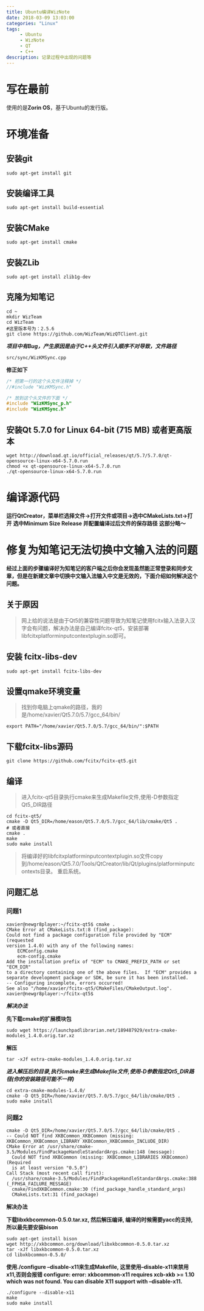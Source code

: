 ```yaml
---
title: Ubuntu编译WizNote
date: 2018-03-09 13:03:00
categories: "Linux"
tags:
     - Ubuntu
     - WizNote
     - QT
     - C++
description: 记录过程中出现的问题等
---
```


# 写在最前

使用的是**Zorin OS**，基于Ubuntu的发行版。

# 环境准备

## 安装git

```shell
sudo apt-get install git
```

## 安装编译工具

```shell
sudo apt-get install build-essential
```

## 安装CMake

```shell
sudo apt-get install cmake
```

## 安装ZLib

```shell
sudo apt-get install zlib1g-dev
```

## 克隆为知笔记

```shell
cd ~
mkdir WizTeam
cd WizTeam
#这里版本号为：2.5.6
git clone https://github.com/WizTeam/WizQTClient.git
```

***项目中有Bug，产生原因是由于C++头文件引入顺序不对导致，文件路径***

```shell
src/sync/WizKMSync.cpp
```

**修正如下**

```C++
/* 把第一行的这个头文件注释掉 */
//#include "WizKMSync.h"

/* 放到这个头文件的下面 */
#include "WizKMSync_p.h"
#include "WizKMSync.h"
```

## 安装Qt 5.7.0 for Linux 64-bit (715 MB) 或者更高版本

```shell
wget http://download.qt.io/official_releases/qt/5.7/5.7.0/qt-opensource-linux-x64-5.7.0.run 
chmod +x qt-opensource-linux-x64-5.7.0.run
./qt-opensource-linux-x64-5.7.0.run
```

# 编译源代码

**运行QtCreator，菜单栏选择文件->打开文件或项目->选中CMakeLists.txt->打开**
**选中Minimum Size Release 并配置编译过后文件的保存路径**
**这部分略～**

# 修复为知笔记无法切换中文输入法的问题

**经过上面的步骤编译好为知笔记的客户端之后你会发现虽然能正常登录和同步文章，但是在新建文章中切换中文输入法输入中文是无效的，下面介绍如何解决这个问题。**

## 关于原因

> 网上给的说法是由于Qt5的兼容性问题导致为知笔记使用fcitx输入法录入汉字会有问题，解决办法是自己编译fcitx-qt5，安装部署 libfcitxplatforminputcontextplugin.so即可。

## 安装 fcitx-libs-dev

```shell
sudo apt-get install fcitx-libs-dev
```

## 设置qmake环境变量

> 找到你电脑上qmake的路径，我的是/home/xavier/Qt5.7.0/5.7/gcc_64/bin/

```shell
export PATH="/home/xavier/Qt5.7.0/5.7/gcc_64/bin/":$PATH
```

## 下载fcitx-libs源码

```shell
git clone https://github.com/fcitx/fcitx-qt5.git
```

## 编译

> 进入fcitx-qt5目录执行cmake来生成Makefile文件,使用-D参数指定Qt5_DIR路径

```shell
cd fcitx-qt5/
cmake -D Qt5_DIR=/home/eason/Qt5.7.0/5.7/gcc_64/lib/cmake/Qt5 .
# 或者直接
cmake .
make
sudo make install
```

> 将编译好的libfcitxplatforminputcontextplugin.so文件copy到/home/eason/Qt5.7.0/Tools/QtCreator/lib/Qt/plugins/platforminputcontexts目录。 重启系统。

## 问题汇总

### 问题1

```shell
xavier@newgr8player:~/fcitx-qt5$ cmake .
CMake Error at CMakeLists.txt:8 (find_package):
Could not find a package configuration file provided by "ECM" (requested
version 1.4.0) with any of the following names:
    ECMConfig.cmake
    ecm-config.cmake
Add the installation prefix of "ECM" to CMAKE_PREFIX_PATH or set "ECM_DIR"
to a directory containing one of the above files.  If "ECM" provides a
separate development package or SDK, be sure it has been installed.
-- Configuring incomplete, errors occurred!
See also "/home/xavier/fcitx-qt5/CMakeFiles/CMakeOutput.log".
xavier@newgr8player:~/fcitx-qt5$
```

***解决办法***

**先下载cmake的扩展模块包**

```shell
sudo wget https://launchpadlibrarian.net/189487929/extra-cmake-modules_1.4.0.orig.tar.xz
```

**解压**
```shell
tar -xJf extra-cmake-modules_1.4.0.orig.tar.xz
```

***进入解压后的目录,执行cmake来生成Makefile文件,使用-D参数指定Qt5_DIR路径(你的安装路径可能不一样)***

```shell
cd extra-cmake-modules-1.4.0/
cmake -D Qt5_DIR=/home/xavier/Qt5.7.0/5.7/gcc_64/lib/cmake/Qt5 .
sudo make install
```

### 问题2

```shell
cmake -D Qt5_DIR=/home/xavier/Qt5.7.0/5.7/gcc_64/lib/cmake/Qt5 .
-- Could NOT find XKBCommon_XKBCommon (missing:  XKBCommon_XKBCommon_LIBRARY XKBCommon_XKBCommon_INCLUDE_DIR) 
CMake Error at /usr/share/cmake-3.5/Modules/FindPackageHandleStandardArgs.cmake:148 (message):
  Could NOT find XKBCommon (missing: XKBCommon_LIBRARIES XKBCommon) (Required
  is at least version "0.5.0")
Call Stack (most recent call first):
  /usr/share/cmake-3.5/Modules/FindPackageHandleStandardArgs.cmake:388 (_FPHSA_FAILURE_MESSAGE)
  cmake/FindXKBCommon.cmake:30 (find_package_handle_standard_args)
  CMakeLists.txt:31 (find_package)
```

**解决办法**

**下载libxkbcommon-0.5.0.tar.xz, 然后解压编译, 编译的时候需要yacc的支持,所以最先要安装bison**

```shell
sudo apt-get install bison
wget http://xkbcommon.org/download/libxkbcommon-0.5.0.tar.xz
tar -xJf libxkbcommon-0.5.0.tar.xz
cd libxkbcommon-0.5.0/
```

**使用./configure –disable-x11来生成Makefile, 这里使用–disable-x11来禁用x11,否则会报错 configure: error: xkbcommon-x11 requires xcb-xkb >= 1.10 which was not found. You can disable X11 support with –disable-x11.**


```shell
./configure --disable-x11
make
sudo make install
```
